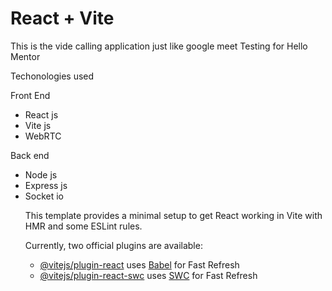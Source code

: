 # React + Vite

<p>This is the vide calling application just like google meet Testing for Hello Mentor 
</p>

<p>Techonologies used </p>

<p>Front End</p>
<ul>
  <li>React js </li>
  <li>Vite js </li>
  <li>WebRTC </li>
</ul>

<p>Back end</p>
<ul>
  <li>Node js </li>
  <li>Express js </li>
  <li>Socket io </li
</ul>

This template provides a minimal setup to get React working in Vite with HMR and some ESLint rules.

Currently, two official plugins are available:

- [@vitejs/plugin-react](https://github.com/vitejs/vite-plugin-react/blob/main/packages/plugin-react/README.md) uses [Babel](https://babeljs.io/) for Fast Refresh
- [@vitejs/plugin-react-swc](https://github.com/vitejs/vite-plugin-react-swc) uses [SWC](https://swc.rs/) for Fast Refresh
